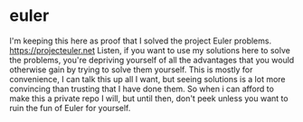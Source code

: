 # euler
I'm keeping this here as proof that I solved the project Euler problems.
https://projecteuler.net
Listen, if you want to use my solutions here to solve the problems, you're depriving yourself of all the advantages that you would otherwise gain by trying to solve them yourself.
This is mostly for convenience, I can talk this up all I want, but seeing solutions is a lot more convincing than trusting that I have done them.
So when i can afford to make this a private repo I will, but until then, don't peek unless you want to ruin the fun of Euler for yourself.
